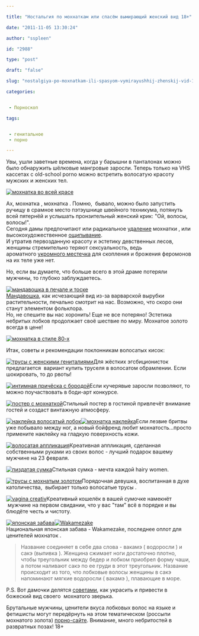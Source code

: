 ```yaml
---

title: "Ностальгия по мохнаткам или спасём вымирающий женский вид 18+"

date: "2011-11-05 13:30:24"

author: "sspleen"

id: "2988"

type: "post"

draft: "false"

slug: "nostalgiya-po-moxnatkam-ili-spasyom-vymirayushhij-zhenskij-vid-18"

categories:


 - Порноскоп

tags:


 - генитальное
 - порно

---
```

Увы, ушли заветные времена, когда у барышни в панталонах можно было обнаружить шёлковые мангровые заросли. Теперь только на VHS кассетах с old-school porno можно встретить волосатую красоту мужских и женских тел.  
  
[![мохнатка во всей красе](/uploads/2012/06/hairy-cunt.jpg "hairy cunt")](/uploads/2012/06/hairy-cunt.jpg)  
  
Ах, мохнатка , мохнатка . Помню,  бывало, можно было запустить ручищу в срамное место пэтэушнице швейного техникума, потянуть всей пятернёй и услышать пронзительный женский крик: "Ой, волосы, волосы!".  
Сегодня дамы предпочитают или радикальное [удаление](http://ru.wikipedia.org/wiki/%D0%A3%D0%B4%D0%B0%D0%BB%D0%B5%D0%BD%D0%B8%D0%B5_%D0%BB%D0%BE%D0%B1%D0%BA%D0%BE%D0%B2%D1%8B%D1%85_%D0%B2%D0%BE%D0%BB%D0%BE%D1%81) мохнатки , или высокохудожественное [ощипывание](http://ru.wikipedia.org/wiki/%D0%98%D0%BD%D1%82%D0%B8%D0%BC%D0%BD%D0%B0%D1%8F_%D0%BF%D1%80%D0%B8%D1%87%D1%91%D1%81%D0%BA%D0%B0).  
И утратив первозданную красоту и эстетику девственных лесов, женщины стремительно теряют сексуальность, ведь ароматного [укромного местечка](http://ru.wikipedia.org/wiki/%D0%9B%D0%BE%D0%B1%D0%BA%D0%BE%D0%B2%D1%8B%D0%B5_%D0%B2%D0%BE%D0%BB%D0%BE%D1%81%D1%8B) для скопления и брожения феромонов на их теле уже нет.  
  
Но, если вы думаете, что больше всего в этой драме потеряли мужчины, то глубоко заблуждаетесь.  
  
[![мандавошка в печале и тоске](/uploads/2012/06/vac5a1ka.jpg "лобковая вошь")](/uploads/2012/06/vac5a1ka.jpg)  
[Мандавошка](http://animalworld.com.ua/news/news_247), как исчезающий вид из-за варварской вырубки растительности, печально смотрит на нас. Возможно, что скоро они станут элементом фольклора.  
Но, не спешите вы нас хоронить! Еще не все потеряно! Эстетика небритых лобков продолжает своё шествие по миру. Мохнатое золото всегда в цене!  
  
[![мохнатка в стиле 80-х](/uploads/2012/06/disco-hairy-pussy.jpg "disco hairy pussy")](/uploads/2012/06/disco-hairy-pussy.jpg)  
  
Итак, советы и рекомендации поклонникам волосатых кисок:  

[![трусы с женскими гениталиями](/uploads/2012/06/18772_Untitled1.jpg "вагинальные трусы")](/uploads/2012/06/18772_Untitled1.jpg)Для жёстких эгсбиционисток предлагается  вариант купить труселя в волосатом обрамлении. Если шокировать, то до рвоты!

  

[![интимная причёска с бородой](/uploads/2012/06/hairy-art.jpg "hairy art")](/uploads/2012/06/hairy-art.jpg)Если кучерявые заросли позволяют, то можно поучаствовать в боди-арт конкурсе.

  

[![постер с мохнаткой](/uploads/2012/06/12-Japanese-girl-pubic-hair-art-deco.jpg "Japanese-girl-pubic-hair-art-deco")](/uploads/2012/06/12-Japanese-girl-pubic-hair-art-deco.jpg)Стильный постер в гостиной привлечёт внимание гостей и создаст винтажную атмосферу.

  

  
[![наклейка волосатый лобок](/uploads/2012/06/75771991_large_4406458_31.jpeg "hairy pussy sticker")](/uploads/2012/06/75771991_large_4406458_31.jpeg)[![мохнатка наклейка](/uploads/2012/06/6952d.jpg "мохнатки в ассортименте")](/uploads/2012/06/6952d.jpg)Если лезвие бритвы уже побывало между ног, а новый бойфренд любит мохнатость...просто примените наклейку на гладкую поверхность кожи.

  

[![волосатая аппликация](/uploads/2012/06/3233520115_31d31500d3.jpg "мохнатка в подарок")](/uploads/2012/06/3233520115_31d31500d3.jpg)Креативная аппликация, сделанная собственными руками из своих волос - лучший подарок вашему мужчине на 23 февраля.

  

[![пиздатая сумка](/uploads/2012/06/026.jpg "hairy vintage bag")](/uploads/2012/06/026.jpg)Стильная сумка - мечта каждой hairy women.

  

[![трусы с мохнатым золотом](/uploads/2012/06/Pelos-1.jpg "hairy panties")](/uploads/2012/06/Pelos-1.jpg)Порядочная девушка, воспитанная в духе католичества,  выбирает только волосатые трусы .  
  
[![](/uploads/2012/06/12.jpg "vagina creativ")](/uploads/2012/06/12.jpg)Креативный кошелёк в вашей сумочке намекнёт  мужчине на первом свидании, что у вас "там" всё в порядке и вы блюдёте честь и чистоту.

  

[![японская забава](/uploads/2012/06/Wakamezake_0003.jpg "Wakamezake_0003")](/uploads/2012/06/Wakamezake_0003.jpg)[![](/uploads/2012/06/Wakamezake.jpg "Wakamezake")](/uploads/2012/06/Wakamezake.jpg)  
Национальная японская забава - Wakamezake, последнее оплот для ценителей мохнаток .

  
  

> Название соединяет в себе два слова - вакамэ ( водоросли ) и сакэ (выпивка ). Женщина сжимает ноги достаточно плотно, чтобы треугольник между бедер и лобком приобрел форму чаши, а потом наливают сакэ по ее груди в этот треугольник. Название происходит из того, что лобковые волосы женщины в сакэ напоминают мягкие водоросли ( вакамэ ), плавающие в море.

  
P.S. Вот дамочки делятся [советами](http://www.women-health-info.com/WEB-RU/123-RU-Pubic-hair-styles.html), как украсить и привести в божеский вид своего  мохнатого зверька.  
  
Брутальные мужчины, ценители вкуса лобковых волос на языке и фетишисты могут передёрнуть на этом тематическом (россыпи мохнатого золота) [порно-сайте](http://www.hairydivas.com/). Внимание, много небритостей в развратных позах! 18+